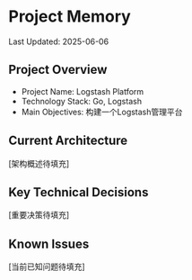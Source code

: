# Project Memory
Last Updated: 2025-06-06

## Project Overview
- Project Name: Logstash Platform
- Technology Stack: Go, Logstash
- Main Objectives: 构建一个Logstash管理平台

## Current Architecture
[架构概述待填充]

## Key Technical Decisions
[重要决策待填充]

## Known Issues
[当前已知问题待填充]